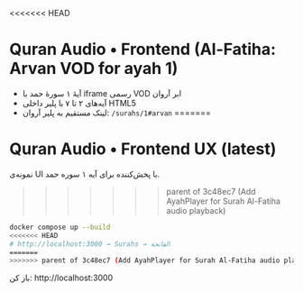 <<<<<<< HEAD
# Quran Audio • Frontend (Al-Fatiha: Arvan VOD for ayah 1)

- آیهٔ ۱ سورهٔ حمد با iframe رسمی VOD ابر آروان
- آیه‌های ۲ تا ۷ با پلیر داخلی HTML5
- لینک مستقیم به پلیر آروان: `/surahs/1#arvan`
=======
# Quran Audio • Frontend UX (latest)

نمونه‌ی UI با پخش‌کننده برای آیه ۱ سوره حمد.
>>>>>>> parent of 3c48ec7 (Add AyahPlayer for Surah Al-Fatiha audio playback)

```bash
docker compose up --build
<<<<<<< HEAD
# http://localhost:3000 → Surahs → الفاتحة
=======
>>>>>>> parent of 3c48ec7 (Add AyahPlayer for Surah Al-Fatiha audio playback)
```
باز کن: http://localhost:3000
